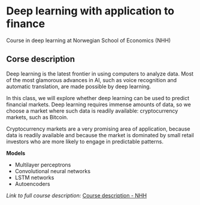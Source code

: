 # Deep learning with application to finance
Course in deep learning at Norwegian School of Economics (NHH)

## Corse description

Deep learning is the latest frontier in using computers to analyze data.  Most of the most glamorous advances in AI, such as voice recognition and automatic translation, are made possible by deep learning.

In this class, we will explore whether deep learning can be used to predict financial markets.  Deep learning requires immense amounts of data, so we choose a market where such data is readily available: cryptocurrency markets, such as Bitcoin.

Cryptocurrency markets are a very promising area of application, because data is readily available and because the market is dominated by small retail investors who are more likely to engage in predictable patterns.

**Models**

* Multilayer perceptrons
* Convolutional neural networks
* LSTM networks
* Autoencoders

*Link to full course description:*
[Course description - NHH](https://www.nhh.no/en/courses/deep-learning-with-applications-to-finance/)
